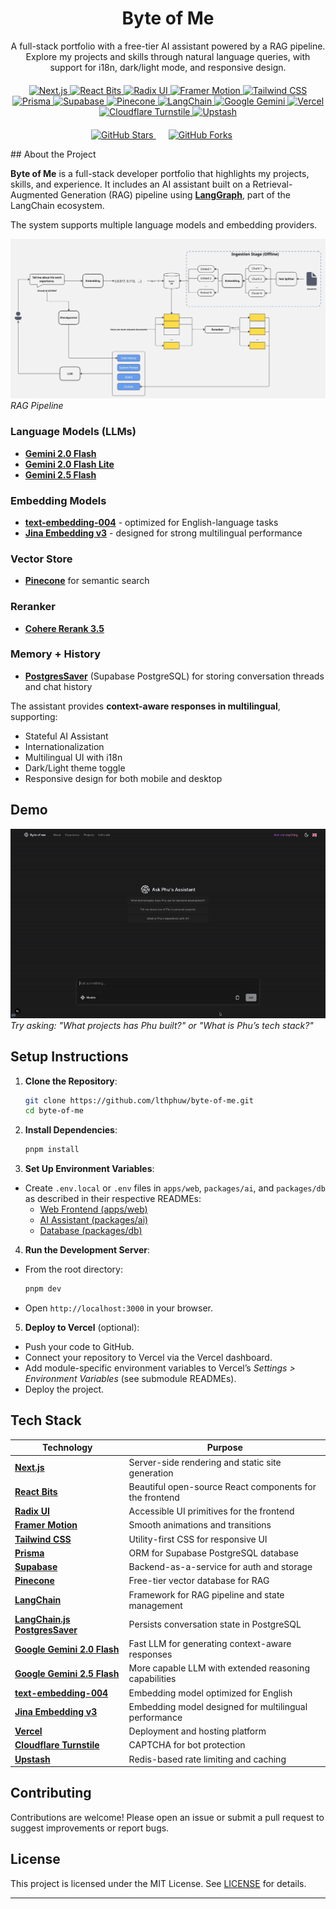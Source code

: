<div align="center">
  <h1>
    <a href="https://phu-lth.space/" target="_blank" style="text-decoration: none; color: inherit;">
      Byte of Me
    </a>
  </h1>
  <p>A full-stack portfolio with a free-tier AI assistant powered by a RAG pipeline. Explore my projects and skills through natural language queries, with support for i18n, dark/light mode, and responsive design.</p>

  <div style="margin: 20px 0;">
   <a href="https://nextjs.org/" target="_blank">
      <img src="https://img.shields.io/badge/Next.js-000000?logo=next.js&logoColor=white&style=flat-square" alt="Next.js" />
    </a>
    <a href="https://github.com/DavidHDev/react-bits" target="_blank">
      <img src="https://img.shields.io/badge/React_Bits-00D8FF?logo=react&logoColor=fff&style=flat-square" alt="React Bits" />
    </a>
    <a href="https://www.radix-ui.com/" target="_blank">
      <img src="https://img.shields.io/badge/Radix_UI-161618?logo=radixui&logoColor=fff&style=flat-square" alt="Radix UI" />
    </a>
    <a href="https://www.framer.com/motion/" target="_blank">
      <img src="https://img.shields.io/badge/Framer_Motion-0055FF?logo=framer&logoColor=fff&style=flat-square" alt="Framer Motion" />
    </a>
    <a href="https://tailwindcss.com/docs" target="_blank">
      <img src="https://img.shields.io/badge/Tailwind_CSS-38B2AC?logo=tailwind-css&logoColor=white&style=flat-square" alt="Tailwind CSS" />
    </a>
    <a href="https://www.prisma.io/docs" target="_blank">
      <img src="https://img.shields.io/badge/Prisma-2D3748?logo=prisma&logoColor=white&style=flat-square" alt="Prisma" />
    </a>
    <a href="https://supabase.com/docs" target="_blank">
      <img src="https://img.shields.io/badge/Supabase-3FCF8E?logo=supabase&logoColor=fff&style=flat-square" alt="Supabase" />
    </a>
    <a href="https://www.pinecone.io/docs/" target="_blank">
      <img src="https://img.shields.io/badge/Pinecone-00C4B4?logo=pinecone&logoColor=fff&style=flat-square" alt="Pinecone" />
    </a>
    <a href="https://langchain-ai.github.io/langgraph/" target="_blank">
      <img src="https://img.shields.io/badge/LangChain-1C3C3C?logo=langchain&logoColor=white&style=flat-square" alt="LangChain" />
    </a>
    <a href="https://ai.google.dev/gemini-api/docs" target="_blank">
      <img src="https://img.shields.io/badge/Google_Gemini-886FBF?logo=googlegemini&logoColor=fff&style=flat-square" alt="Google Gemini" />
    </a>
    <a href="https://vercel.com/docs" target="_blank">
      <img src="https://img.shields.io/badge/Vercel-000000?logo=vercel&logoColor=white&style=flat-square" alt="Vercel" />
    </a>
    <a href="https://www.cloudflare.com/products/turnstile/" target="_blank">
      <img src="https://img.shields.io/badge/Cloudflare_Turnstile-FF6F00?logo=cloudflare&logoColor=fff&style=flat-square" alt="Cloudflare Turnstile" />
    </a>
    <a href="https://upstash.com" target="_blank">
      <img src="https://img.shields.io/badge/Upstash-FF4D4F?logo=redis&logoColor=fff&style=flat-square" alt="Upstash" />
    </a>
  </div>

  <p >
    <a href="https://github.com/lthphuw/byte-of-me" target="_blank">
      <img src="https://img.shields.io/github/stars/lthphuw/byte-of-me?style=social" alt="GitHub Stars" />
    </a>
    <a href="https://github.com/lthphuw/byte-of-me/fork" target="_blank" style="margin: 0px 20px;">
      <img src="https://img.shields.io/github/forks/lthphuw/byte-of-me?style=social" alt="GitHub Forks" />
    </a>
  </p>
</div>
## About the Project

**Byte of Me** is a full-stack developer portfolio that highlights my projects, skills, and experience.
It includes an AI assistant built on a Retrieval-Augmented Generation (RAG) pipeline using [**LangGraph**](https://langchain-ai.github.io/langgraph/), part of the LangChain ecosystem.

The system supports multiple language models and embedding providers.

![RAG Pipeline](images/RAG_pipeline.jpg)
_RAG Pipeline_

### Language Models (LLMs)

- [**Gemini 2.0 Flash**](https://cloud.google.com/vertex-ai/generative-ai/docs/models/gemini/2-0-flash)
- [**Gemini 2.0 Flash Lite**](https://cloud.google.com/vertex-ai/generative-ai/docs/models/gemini/2-0-flash-lite)
- [**Gemini 2.5 Flash**](https://cloud.google.com/vertex-ai/generative-ai/docs/models/gemini/2-5-flash)

### Embedding Models

- [**text-embedding-004**](https://ai.google.dev/gemini-api/docs/models#text-embedding) - optimized for English-language tasks
- [**Jina Embedding v3**](https://jina.ai/models/jina-embeddings-v3) - designed for strong multilingual performance

### Vector Store

- [**Pinecone**](https://www.pinecone.io/) for semantic search

### Reranker
- [**Cohere Rerank 3.5**](https://cohere.com/blog/rerank-3pt5)

### Memory + History

- [**PostgresSaver**](https://github.com/langchain-ai/langgraphjs/tree/main/libs/checkpoint-postgres) (Supabase
  PostgreSQL) for storing conversation threads and chat history

The assistant provides **context-aware responses in multilingual**, supporting:

- Stateful AI Assistant
- Internationalization
- Multilingual UI with i18n
- Dark/Light theme toggle
- Responsive design for both mobile and desktop

## Demo

![Byte of Me AI Assistant Demo](./demo/demo.gif)
_Try asking: "What projects has Phu built?" or "What is Phu’s tech stack?"_

## Setup Instructions

1. **Clone the Repository**:

   ```bash
   git clone https://github.com/lthphuw/byte-of-me.git
   cd byte-of-me
   ```

2. **Install Dependencies**:

   ```bash
   pnpm install
   ```

3. **Set Up Environment Variables**:

- Create `.env.local` or `.env` files in `apps/web`, `packages/ai`, and `packages/db` as described in their respective
  READMEs:
  - [Web Frontend (apps/web)](apps/web/README.md)
  - [AI Assistant (packages/ai)](packages/ai/README.md)
  - [Database (packages/db)](packages/db/README.md)

4. **Run the Development Server**:

- From the root directory:
  ```bash
  pnpm dev
  ```
- Open `http://localhost:3000` in your browser.

5. **Deploy to Vercel** (optional):

- Push your code to GitHub.
- Connect your repository to Vercel via the Vercel dashboard.
- Add module-specific environment variables to Vercel’s _Settings > Environment Variables_ (see submodule READMEs).
- Deploy the project.

## Tech Stack
| Technology                                                                                                       | Purpose                                                                 |
| ---------------------------------------------------------------------------------------------------------------- | ----------------------------------------------------------------------- |
| [**Next.js**](https://nextjs.org/)                                                                               | Server-side rendering and static site generation                        |
| [**React Bits**](https://github.com/DavidHDev/react-bits)                                                        | Beautiful open-source React components for the frontend                 |
| [**Radix UI**](https://www.radix-ui.com/)                                                                        | Accessible UI primitives for the frontend                               |
| [**Framer Motion**](https://www.framer.com/motion/)                                                              | Smooth animations and transitions                                       |
| [**Tailwind CSS**](https://tailwindcss.com/docs)                                                                 | Utility-first CSS for responsive UI                                     |
| [**Prisma**](https://www.prisma.io/docs)                                                                         | ORM for Supabase PostgreSQL database                                    |
| [**Supabase**](https://supabase.com/docs)                                                                        | Backend-as-a-service for auth and storage                               |
| [**Pinecone**](https://www.pinecone.io/)                                                                         | Free-tier vector database for RAG                                       |
| [**LangChain**](https://langchain-ai.github.io/langgraph/)                                                       | Framework for RAG pipeline and state management                         |
| [**LangChain.js PostgresSaver**](https://github.com/langchain-ai/langgraphjs/tree/main/libs/checkpoint-postgres) | Persists conversation state in PostgreSQL                               |
| [**Google Gemini 2.0 Flash**](https://cloud.google.com/vertex-ai/generative-ai/docs/models/gemini/2-0-flash)     | Fast LLM for generating context-aware responses                         |
| [**Google Gemini 2.5 Flash**](https://cloud.google.com/vertex-ai/docs/generative-ai/model-reference/gemini)      | More capable LLM with extended reasoning capabilities                   |
| [**text-embedding-004**](https://ai.google.dev/gemini-api/docs/models#text-embedding)                            | Embedding model optimized for English                                   |
| [**Jina Embedding v3**](https://docs.jina.ai/embeddings/jina-embeddings-v3/)                                     | Embedding model designed for multilingual performance                   |
| [**Vercel**](https://vercel.com/docs)                                                                            | Deployment and hosting platform                                         |
| [**Cloudflare Turnstile**](https://www.cloudflare.com/products/turnstile/)                                       | CAPTCHA for bot protection                                              |
| [**Upstash**](https://upstash.com)                                                                               | Redis-based rate limiting and caching                                   |

## Contributing

Contributions are welcome! Please open an issue or submit a pull request to suggest improvements or report bugs.

## License

This project is licensed under the MIT License. See [LICENSE](LICENSE) for details.

---
